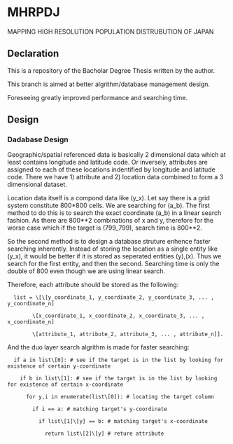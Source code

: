 # MHRPDJ
MAPPING HIGH RESOLUTION POPULATION DISTRUBUTION OF JAPAN

## Declaration

This is a repository of the Bacholar Degree Thesis written by the author. 

This branch is aimed at better algrithm/database management design. 

Foreseeing greatly improved performance and searching time.


## Design

### Dadabase Design

Geographic/spatial referenced data is basically 2 dimensional data which at least contains longitude and latitude code. Or inversely, attributes are assigned to each of these locations indentified by longitude and latitude code. There we have 1) attribute and 2) location data combined to form a 3 dimensional dataset. 

Location data itself is a compond data like (y_x). Let say there is a grid system constitute 800\*800 cells. We are searching for (a_b). The first method to do this is to search the exact coordinate (a_b) in a linear search fashion. As there are 800\*\*2 combinations of x and y, therefore for the worse case which if the target is (799_799), search time is 800\*\*2. 

So the second method is to design a database struture enhence faster searching inherently. Instead of storing the location as a single entity like (y_x), it would be better if it is stored as seperated entities (y),(x). Thus we search for the first entity, and then the second. Searching time is only the double of 800 even though we are using linear search.

Therefore, each attribute should be stored as the following:

      list = \[\[y_coordinate_1, y_coordinate_2, y_coordinate_3, ... , y_coordinate_n]

            \[x_coordinate_1, x_coordinate_2, x_coordinate_3, ... , x_coordinate_n]

            \[attribute_1, attribute_2, attribute_3, ... , attribute_n]].

And the duo layer search algrithm is made for faster searching:

      if a in list\[0]: # see if the target is in the list by looking for existence of certain y-coordinate

        if b in list\[1]: # see if the target is in the list by looking for existence of certain x-coordinate

          for y,i in enumerate(list\[0]): # locating the target column

            if i == a: # matching target's y-coordinate

              if list\[1]\[y] == b: # matching target's x-coordinate

                return list\[2]\[y] # reture attribute

